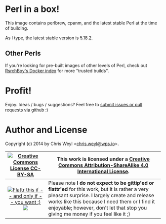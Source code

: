# Perl in a box!

This image contains perlbrew, cpanm, and the latest stable Perl at the time
of building.

As I type, the latest stable version is 5.18.2.

## Other Perls

If you're looking for pre-built images of other levels of Perl, check out
[RsrchBoy's Docker index][1] for more "trusted builds".

# Profit!

Enjoy.  Ideas / bugs / suggestions?  Feel free to
[submit issues or pull requests via github][2] :)

# Author and License

Copyright (c) 2014 by Chris Weyl \<chris.weyl@wps.io\>.

| [![][51]][50] | This work is licensed under a [Creative Commons Attribution-ShareAlike 4.0 International License][50]. |
| :-----: | ----- |
| [![][2]][1] [![][100]][101] | Please note **I do not expect to be gittip'ed or flattr'ed** for this work, but it is rather a very pleasant surprise.  I largely create and release works like this because I need them or I find it enjoyable; however, don't let that stop you giving me money if you feel like it ;) |

[1]: https://flattr.com/submit/auto?user_id=RsrchBoy&url=https://github.com/RsrchBoy/gitolite-base-dock&title=Docker.io%20gitolite-base%20image&tags=docker "RsrchBoy's perl-stable-dock on index.docker.io"
[2]: http://api.flattr.com/button/flattr-badge-large.png "Flattr this if -- and only if -- you want :)"
[4]: https://github.com/RsrchBoy/perl-stable-dock/issues
[50]: http://creativecommons.org/licenses/by-sa/4.0/ "Creative Commons License"
[51]: http://i.creativecommons.org/l/by-sa/4.0/88x31.png "Creative Commons License CC-BY-SA"
[52]: http://i.creativecommons.org/l/by-sa/4.0/80x15.png "Creative Commons License CC-BY-SA"
[100]: https://raw.githubusercontent.com/gittip/www.gittip.com/master/www/assets/%25version/logo.png
[101]: https://www.gittip.com/RsrchBoy/
